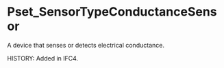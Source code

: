 # Pset_SensorTypeConductanceSensor

A device that senses or detects electrical conductance.
<!-- end of short definition -->
 HISTORY: Added in IFC4.
